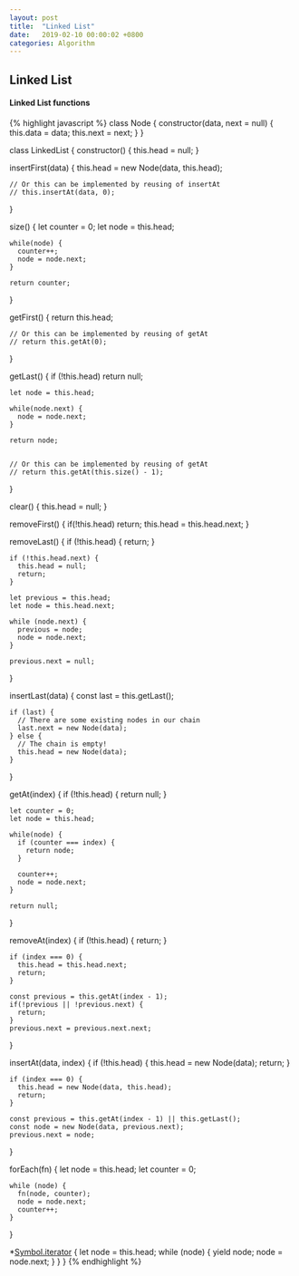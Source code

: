```yaml
---
layout: post
title:  "Linked List"
date:   2019-02-10 00:00:02 +0800
categories: Algorithm
---
```


## Linked List


#### Linked List functions
{% highlight javascript %}
class Node {
  constructor(data, next = null) {
    this.data = data;
    this.next = next;
  }
}

class LinkedList {
  constructor() {
    this.head = null;
  }

  insertFirst(data) {
    this.head = new Node(data, this.head);

    // Or this can be implemented by reusing of insertAt
    // this.insertAt(data, 0);
  }

  size() {
    let counter = 0;
    let node = this.head;

    while(node) {
      counter++;
      node = node.next;
    }

    return counter;
  }

  getFirst() {
    return this.head;

    // Or this can be implemented by reusing of getAt
    // return this.getAt(0);

  }

  getLast() {
    if (!this.head) return null;

    let node = this.head;

    while(node.next) {
      node = node.next;
    }

    return node;


    // Or this can be implemented by reusing of getAt
    // return this.getAt(this.size() - 1);
  }

  clear() {
    this.head = null;
  }

  removeFirst() {
    if(!this.head) return;
    this.head = this.head.next;
  }

  removeLast() {
    if (!this.head) {
      return;
    }

    if (!this.head.next) {
      this.head = null;
      return;
    }

    let previous = this.head;
    let node = this.head.next;

    while (node.next) {
      previous = node;
      node = node.next;
    }

    previous.next = null;
  }

  insertLast(data) {
    const last = this.getLast();

    if (last) {
      // There are some existing nodes in our chain
      last.next = new Node(data);
    } else {
      // The chain is empty!
      this.head = new Node(data);
    }
  }

  getAt(index) {
    if (!this.head) { return null; }

    let counter = 0;
    let node = this.head;

    while(node) {
      if (counter === index) {
        return node;
      }

      counter++;
      node = node.next;
    }

    return null;
  }

  removeAt(index) {
    if (!this.head) { return; }

    if (index === 0) {
      this.head = this.head.next;
      return;
    }

    const previous = this.getAt(index - 1);
    if(!previous || !previous.next) {
      return;
    }
    previous.next = previous.next.next;
  }

  insertAt(data, index) {
    if (!this.head) {
      this.head = new Node(data);
      return;
    }

    if (index === 0) {
      this.head = new Node(data, this.head);
      return;
    }

    const previous = this.getAt(index - 1) || this.getLast();
    const node = new Node(data, previous.next);
    previous.next = node;
  }

  forEach(fn) {
    let node = this.head;
    let counter = 0;

    while (node) {
      fn(node, counter);
      node = node.next;
      counter++;
    }
  }

  *[Symbol.iterator]() {
    let node = this.head;
    while (node) {
      yield node;
      node = node.next;
    }
  }
}
{% endhighlight %}

